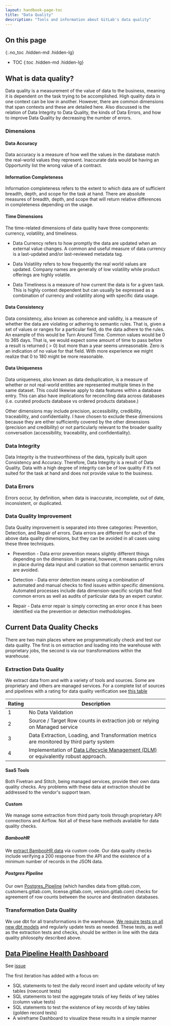 ```yaml
---
layout: handbook-page-toc
title: "Data Quality"
description: "Tools and information about GitLab's data quality"
---
```


## On this page
{:.no_toc .hidden-md .hidden-lg}

- TOC
{:toc .hidden-md .hidden-lg}

## What is data quality?

Data quality is a measurement of the value of data to the business, meaning it is dependent on the task trying to be accomplished. High quality data in one context can be low in another. However, there are common dimensions that span contexts and these are detailed here. Also discussed is the relation of Data Integrity to Data Quality, the kinds of Data Errors, and how to improve Data Quality by decreasing the number of errors.

### Dimensions

#### Data Accuracy

Data accuracy is a measure of how well the values in the database match the real-world values they represent. Inaccurate data would be having an Opportunity list the wrong value of a contract.

#### Information Completeness

Information completeness refers to the extent to which data are of sufficient breadth, depth, and scope for the task at hand. There are absolute measures of breadth, depth, and scope that will return relative differences in completeness depending on the usage.

#### Time Dimensions

The time-related dimensions of data quality have three components: currency, volatility, and timeliness.

- Data Currency refers to how promptly the data are updated when an external value changes. A common and useful measure of data currency is a last-updated and/or last-reviewed metadata tag.

- Data Volatility refers to how frequently the real world values are updated. Company names are generally of low volatility while product offerings are highly volatile.

- Data Timeliness is a measure of how current the data is for a given task. This is highly context dependent but can usually be expressed as a combination of currency and volatility along with specific data usage.

#### Data Consistency

Data consistency, also known as coherence and validity, is a measure of whether the data are violating or adhering to semantic rules. That is, given a set of values or ranges for a particular field, do the data adhere to the rules. An example of this would be Turn Around Time. Common values would be 0 to 365 days. That is, we would expect some amount of time to pass before a result is returned ( > 0) but more than a year seems unreasonable. Zero is an indication of no value for that field. With more experience we might realize that 0 to 180 might be more reasonable.

#### Data Uniqueness

Data uniqueness, also known as data deduplication, is a measure of whether or not real-world entities are represented multiple times in the same dataset. This could likewise apply to data features within a database entry. This can also have implications for reconciling data across databases (i.e. curated products database vs ordered products database.)

Other dimensions may include precision, accessibility, credibility, traceability, and confidentiality. I have chosen to exclude these dimensions because they are either sufficiently covered by the other dimensions (precision and credibility) or not particularly relevant to the broader quality conversation (accessibility, traceability, and confidentiality).

### Data Integrity

Data Integrity is the trustworthiness of the data, typically built upon Consistency and Accuracy. Therefore, Data Integrity is a result of Data Quality. Data with a high degree of integrity can be of low quality if it’s not suited for the task at hand and does not provide value to the business.

### Data Errors

Errors occur, by definition, when data is inaccurate, incomplete, out of date, inconsistent, or duplicated.

### Data Quality Improvement

Data Quality improvement is separated into three categories: Prevention, Detection, and Repair of errors. Data errors are different for each of the above data quality dimensions, but they can be avoided in all cases using these three techniques.

- Prevention - Data error prevention means slightly different things depending on the dimension. In general, however, it means putting rules in place during data input and curation so that common semantic errors are avoided.

- Detection - Data error detection means using a combination of automated and manual checks to find issues within specific dimensions. Automated processes include data dimension-specific scripts that find common errors as well as audits of particular data by an expert curator.

- Repair - Data error repair is simply correcting an error once it has been identified via the prevention or detection methodologies.

## Current Data Quality Checks

There are two main places where we programmatically check and test our data quality. The first is on extraction and loading into the warehouse with proprietary jobs, the second is via our transformations within the warehouse.

### Extraction Data Quality

We extract data from and with a variety of tools and sources. Some are proprietary and others are managed services. For a complete list of sources and pipelines with a rating for data quality verification see [this table](/handbook/business-technology/data-team/#extract-and-load)

| Rating | Description                                                                                                                                                           |
| ------ | --------------------------------------------------------------------------------------------------------------------------------------------------------------------- |
| 1      | No Data Validation                                                                                                                                                    |
| 2      | Source / Target Row counts in extraction job or relying on Managed service                                                                                            |
| 3      | Data Extraction, Loading, and Transformation metrics are monitored by third party system                                                                              |
| 4      | Implementation of [Data Lifecycle Management (DLM)](https://assets.red-gate.com/simple-talk/database-lifecycle-management-ebook.PDF) or equivalently robust approach. |

#### SaaS Tools

Both Fivetran and Stitch, being managed services, provide their own data quality checks. Any problems with these data at extraction should be addressed to the vendor's support team.

#### Custom

We manage some extraction from third party tools through proprietary API connections and Airflow. Not all of these have methods available for data quality checks.

##### BambooHR

We [extract BambooHR data](https://gitlab.com/gitlab-data/analytics/tree/master/extract/bamboohr) via custom code. Our data quality checks include verifying a 200 response from the API and the existence of a minimum number of records in the JSON data.

##### Postgres Pipeline

Our own [Postgres_Pipeline](https://gitlab.com/gitlab-data/analytics/tree/master/extract/postgres_pipeline) (which handles data from gitlab.com, customers.gitlab.com, license.gitlab.com, version.gitlab.com) checks for agreement of row counts between the source and destination databases.

### Transformation Data Quality

We use dbt for all transformations in the warehouse. [We require tests on all new dbt models](/handbook/business-technology/data-team/#transformation) and regularly update tests as needed. These tests, as well as the extraction tests and checks, should be written in line with the data quality philosophy described above.

## [Data Pipeline Health Dashboard](https://app.periscopedata.com/app/gitlab/715938/Data-Pipeline-Health-Dashboard])

See [issue](https://gitlab.com/gitlab-data/analytics/-/issues/4808)

The first iteration has added with a focus on:

- SQL statements to test the daily record insert and update velocity of key tables (rowcount tests)
- SQL statements to test the aggregate totals of key fields of key tables  (column value tests)
- SQL statements to test the existence of key records of key tables  (golden record tests)
- A wireframe Dashboard to visualize these results in a simple manner
